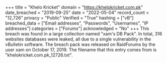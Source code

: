 +++
title = "Khelo Kricket"
domain = "https://khelokricket.com.pk"
date_breached = "2019-09-25"
date = "2022-05-04"
record_count = "12,726"
privacy = "Public"
Verified = "True"
hashing = ["vB"]
breached_data = ["Email addresses", "Passwords", "Usernames", "IP addresses"]
categories = ["Forums"]
acknowledged = "No"
+++
This breach was found in a large collection named "xam's DB Pack". In total, 316 websites databases were leaked, all due to a single vulnerability in the vBulletin software. The breach pack was released on RaidForums by the user xam on October 17, 2019. The filename that this entry comes from is "khelokricket.com.pk_12726.txt".
